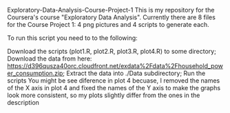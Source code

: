 Exploratory-Data-Analysis-Course-Project-1
This is my repository for the Coursera's course "Exploratory Data Analysis". Currently there are 8 files for the Course Project 1: 4 png pictures and 4 scripts to generate each.

To run this script you need to to the following:

Download the scripts (plot1.R, plot2.R, plot3.R, plot4.R) to some directory;
Download the data from here: https://d396qusza40orc.cloudfront.net/exdata%2Fdata%2Fhousehold_power_consumption.zip;
Extract the data into ./Data subdirectory;
Run the scripts You might be see diference in plot 4 becuase, I removed the names of the X axis in plot 4 and fixed the names of the Y axis to make the graphs look more consistent, so my plots slightly differ from the ones in the description
